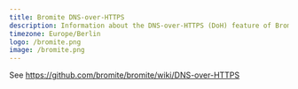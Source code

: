 ```yaml
---
title: Bromite DNS-over-HTTPS
description: Information about the DNS-over-HTTPS (DoH) feature of Bromite
timezone: Europe/Berlin
logo: /bromite.png
image: /bromite.png
---
```


See https://github.com/bromite/bromite/wiki/DNS-over-HTTPS
